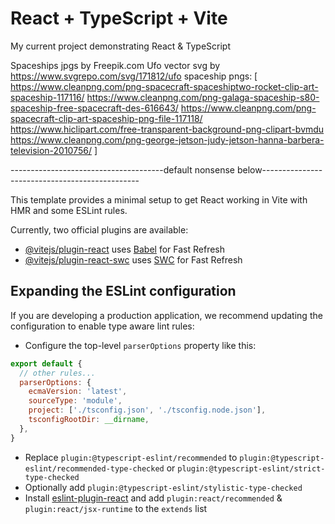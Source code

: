 # React + TypeScript + Vite

My current project demonstrating React & TypeScript

Spaceships jpgs by Freepik.com
Ufo vector svg by https://www.svgrepo.com/svg/171812/ufo
spaceship pngs: [
  https://www.cleanpng.com/png-spacecraft-spaceshiptwo-rocket-clip-art-spaceship-117116/
  https://www.cleanpng.com/png-galaga-spaceship-s80-spaceship-free-spacecraft-des-616643/
  https://www.cleanpng.com/png-spacecraft-clip-art-spaceship-png-file-117118/
  https://www.hiclipart.com/free-transparent-background-png-clipart-bvmdu
  https://www.cleanpng.com/png-george-jetson-judy-jetson-hanna-barbera-television-2010756/
  ]


--------------------------------------default nonsense below-----------------------------------------------

This template provides a minimal setup to get React working in Vite with HMR and some ESLint rules.

Currently, two official plugins are available:

- [@vitejs/plugin-react](https://github.com/vitejs/vite-plugin-react/blob/main/packages/plugin-react/README.md) uses [Babel](https://babeljs.io/) for Fast Refresh
- [@vitejs/plugin-react-swc](https://github.com/vitejs/vite-plugin-react-swc) uses [SWC](https://swc.rs/) for Fast Refresh

## Expanding the ESLint configuration

If you are developing a production application, we recommend updating the configuration to enable type aware lint rules:

- Configure the top-level `parserOptions` property like this:

```js
export default {
  // other rules...
  parserOptions: {
    ecmaVersion: 'latest',
    sourceType: 'module',
    project: ['./tsconfig.json', './tsconfig.node.json'],
    tsconfigRootDir: __dirname,
  },
}
```

- Replace `plugin:@typescript-eslint/recommended` to `plugin:@typescript-eslint/recommended-type-checked` or `plugin:@typescript-eslint/strict-type-checked`
- Optionally add `plugin:@typescript-eslint/stylistic-type-checked`
- Install [eslint-plugin-react](https://github.com/jsx-eslint/eslint-plugin-react) and add `plugin:react/recommended` & `plugin:react/jsx-runtime` to the `extends` list
